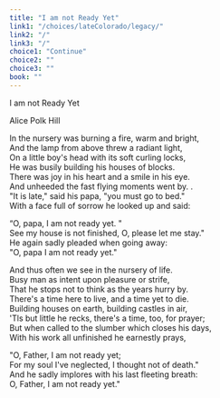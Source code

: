 ```yaml
---
title: "I am not Ready Yet"
link1: "/choices/lateColorado/legacy/"
link2: "/"
link3: "/"
choice1: "Continue"
choice2: ""
choice3: ""
book: ""
---
```

I am not Ready Yet

Alice Polk Hill

In the nursery was burning a fire, warm and bright,<br/>
And the lamp from above threw a radiant light, <br/>
On a little boy's head with its soft curling locks, <br/>
He was busily building his houses of blocks. <br/>
There was joy in his heart and a smile in his eye.<br/> 
And unheeded the fast flying moments went by. . <br/>
"It is late," said his papa, "you must go to bed." <br/>
With a face full of sorrow he looked up and said: <br/>

“O, papa, I am not ready yet. "<br/>
See my house is not finished, O, please let me stay." <br/>
He again sadly pleaded when going away: <br/>
"O, papa I am not ready yet." <br/>

And thus often we see in the nursery of life.<br/> 
Busy man as intent upon pleasure or strife, <br/>
That he stops not to think as the years hurry by.<br/> 
There's a time here to live, and a time yet to die. <br/>
Building houses on earth, building castles in air, <br/>
'Tls but little he recks, there's a time, too, for prayer;<br/> 
But when called to the slumber which closes his days, <br/>
With his work all unfinished he earnestly prays, <br/>

"O, Father, I am not ready yet;<br/>
 For my soul I've neglected, I thought not of death." <br/>
And he sadly implores with his last fleeting breath: <br/>
O, Father, I am not ready yet." <br/>